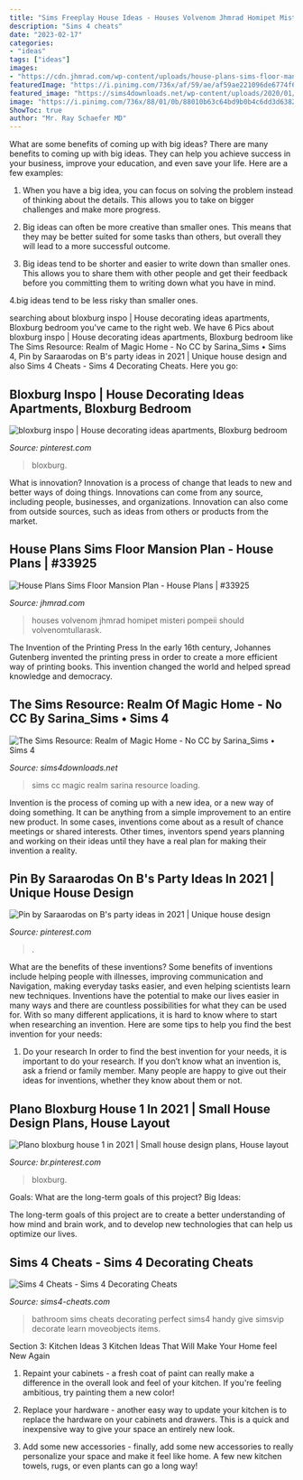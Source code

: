 ```yaml
---
title: "Sims Freeplay House Ideas - Houses Volvenom Jhmrad Homipet Misteri Pompeii Should Volvenomtullarask"
description: "Sims 4 cheats"
date: "2023-02-17"
categories:
- "ideas"
tags: ["ideas"]
images:
- "https://cdn.jhmrad.com/wp-content/uploads/house-plans-sims-floor-mansion-plan_205592.jpg"
featuredImage: "https://i.pinimg.com/736x/af/59/ae/af59ae221096de6774f65ae606f1da6d.jpg"
featured_image: "https://sims4downloads.net/wp-content/uploads/2020/01/1637.jpg"
image: "https://i.pinimg.com/736x/88/01/0b/88010b63c64bd9b0b4c6dd3d63823b1c.jpg"
ShowToc: true
author: "Mr. Ray Schaefer MD"
---
```



What are some benefits of coming up with big ideas?
There are many benefits to coming up with big ideas. They can help you achieve success in your business, improve your education, and even save your life. Here are a few examples:
1. When you have a big idea, you can focus on solving the problem instead of thinking about the details. This allows you to take on bigger challenges and make more progress.

2. Big ideas can often be more creative than smaller ones. This means that they may be better suited for some tasks than others, but overall they will lead to a more successful outcome.

3. Big ideas tend to be shorter and easier to write down than smaller ones. This allows you to share them with other people and get their feedback before you committing them to writing down what you have in mind.

4.big ideas tend to be less risky than smaller ones.

	

		
searching about bloxburg inspo | House decorating ideas apartments, Bloxburg bedroom you've came to the right web. We have 6 Pics about bloxburg inspo | House decorating ideas apartments, Bloxburg bedroom like The Sims Resource: Realm of Magic Home - No CC by Sarina_Sims • Sims 4, Pin by Saraarodas on B&#039;s party ideas in 2021 | Unique house design and also Sims 4 Cheats - Sims 4 Decorating Cheats. Here you go:
		
    
## Bloxburg Inspo | House Decorating Ideas Apartments, Bloxburg Bedroom

<img loading=lazy src="https://i.pinimg.com/736x/88/01/0b/88010b63c64bd9b0b4c6dd3d63823b1c.jpg" onerror="this.onerror=null;this.src='https://tse2.mm.bing.net/th?id=OIP.8wNgA4gmpEk-gCbgeROGZQHaEK&amp;pid=15.1';" alt="bloxburg inspo | House decorating ideas apartments, Bloxburg bedroom">

_Source: pinterest.com_

>bloxburg. 

	

What is innovation?
Innovation is a process of change that leads to new and better ways of doing things. Innovations can come from any source, including people, businesses, and organizations. Innovation can also come from outside sources, such as ideas from others or products from the market.

    
## House Plans Sims Floor Mansion Plan - House Plans | #33925

<img loading=lazy src="https://cdn.jhmrad.com/wp-content/uploads/house-plans-sims-floor-mansion-plan_205592.jpg" onerror="this.onerror=null;this.src='https://tse3.mm.bing.net/th?id=OIP.WhjSe3Ev6K5rfII2mx-d0wHaFj&amp;pid=15.1';" alt="House Plans Sims Floor Mansion Plan - House Plans | #33925">

_Source: jhmrad.com_

>houses volvenom jhmrad homipet misteri pompeii should volvenomtullarask. 

	

The Invention of the Printing Press
In the early 16th century, Johannes Gutenberg invented the printing press in order to create a more efficient way of printing books. This invention changed the world and helped spread knowledge and democracy.

    
## The Sims Resource: Realm Of Magic Home - No CC By Sarina_Sims • Sims 4

<img loading=lazy src="https://sims4downloads.net/wp-content/uploads/2020/01/1637.jpg" onerror="this.onerror=null;this.src='https://tse2.mm.bing.net/th?id=OIP.-C5vV_K8OSukfC9g-BXUbAHaFj&amp;pid=15.1';" alt="The Sims Resource: Realm of Magic Home - No CC by Sarina_Sims • Sims 4">

_Source: sims4downloads.net_

>sims cc magic realm sarina resource loading. 

	

Invention is the process of coming up with a new idea, or a new way of doing something. It can be anything from a simple improvement to an entire new product. In some cases, inventions come about as a result of chance meetings or shared interests. Other times, inventors spend years planning and working on their ideas until they have a real plan for making their invention a reality.

    
## Pin By Saraarodas On B&#039;s Party Ideas In 2021 | Unique House Design

<img loading=lazy src="https://i.pinimg.com/736x/d3/52/06/d35206dec342980afd36a08fd98a9b75.jpg" onerror="this.onerror=null;this.src='https://tse4.mm.bing.net/th?id=OIP.wfeGKf7W-bF_UF3bHBdmOQHaNL&amp;pid=15.1';" alt="Pin by Saraarodas on B&#039;s party ideas in 2021 | Unique house design">

_Source: pinterest.com_

>. 

	

What are the benefits of these inventions?
Some benefits of inventions include helping people with illnesses, improving communication and Navigation, making everyday tasks easier, and even helping scientists learn new techniques. Inventions have the potential to make our lives easier in many ways and there are countless possibilities for what they can be used for. With so many different applications, it is hard to know where to start when researching an invention. Here are some tips to help you find the best invention for your needs:
1) Do your research
In order to find the best invention for your needs, it is important to do your research. If you don’t know what an invention is, ask a friend or family member. Many people are happy to give out their ideas for inventions, whether they know about them or not.

    
## Plano Bloxburg House 1 In 2021 | Small House Design Plans, House Layout

<img loading=lazy src="https://i.pinimg.com/736x/af/59/ae/af59ae221096de6774f65ae606f1da6d.jpg" onerror="this.onerror=null;this.src='https://tse3.mm.bing.net/th?id=OIP.sFq92qL88_1qUigud3vVMQHaHp&amp;pid=15.1';" alt="Plano bloxburg house 1 in 2021 | Small house design plans, House layout">

_Source: br.pinterest.com_

>bloxburg. 

	

Goals: What are the long-term goals of this project?
Big Ideas: 

The long-term goals of this project are to create a better understanding of how mind and brain work, and to develop new technologies that can help us optimize our lives.

    
## Sims 4 Cheats - Sims 4 Decorating Cheats

<img loading=lazy src="https://www.sims4-cheats.com/images/20181212/decorating.jpg" onerror="this.onerror=null;this.src='https://tse1.mm.bing.net/th?id=OIP.vTI93e4SSoJDqUWOEpx0uwHaEL&amp;pid=15.1';" alt="Sims 4 Cheats - Sims 4 Decorating Cheats">

_Source: sims4-cheats.com_

>bathroom sims cheats decorating perfect sims4 handy give simsvip decorate learn moveobjects items. 

	

Section 3: Kitchen Ideas
3 Kitchen Ideas That Will Make Your Home feel New Again
1. Repaint your cabinets - a fresh coat of paint can really make a difference in the overall look and feel of your kitchen. If you're feeling ambitious, try painting them a new color!

2. Replace your hardware - another easy way to update your kitchen is to replace the hardware on your cabinets and drawers. This is a quick and inexpensive way to give your space an entirely new look.

3. Add some new accessories - finally, add some new accessories to really personalize your space and make it feel like home. A few new kitchen towels, rugs, or even plants can go a long way!

